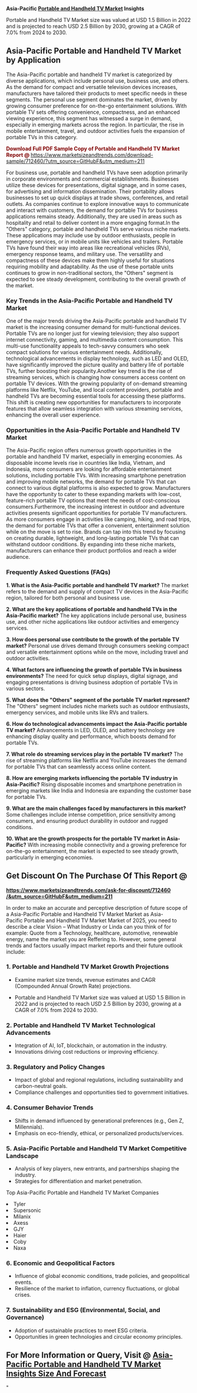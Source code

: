 <p><strong>Asia-Pacific&nbsp;<a href=""https://www.marketsizeandtrends.com/download-sample/712460/&amp;utm_source=GitHubF&amp;utm_medium=211"">Portable and Handheld TV Market</a> Insights</strong></p><p>Portable and Handheld TV Market size was valued at USD 1.5 Billion in 2022 and is projected to reach USD 2.5 Billion by 2030, growing at a CAGR of 7.0% from 2024 to 2030.</p><p><h2>Asia-Pacific Portable and Handheld TV Market by Application</h2>The Asia-Pacific portable and handheld TV market is categorized by diverse applications, which include personal use, business use, and others. As the demand for compact and versatile television devices increases, manufacturers have tailored their products to meet specific needs in these segments. The personal use segment dominates the market, driven by growing consumer preference for on-the-go entertainment solutions. With portable TV sets offering convenience, compactness, and an enhanced viewing experience, this segment has witnessed a surge in demand, especially in emerging markets across the region. In particular, the rise in mobile entertainment, travel, and outdoor activities fuels the expansion of portable TVs in this category.<p><strong><span style="color: #800000;">Download Full PDF Sample Copy of Portable and Handheld TV Market Report @</span>&nbsp;</strong><a href="https://www.marketsizeandtrends.com/download-sample/712460/?utm_source=GitHubF&amp;utm_medium=211" target="_blank">https://www.marketsizeandtrends.com/download-sample/712460/?utm_source=GitHubF&amp;utm_medium=211</a></p>For business use, portable and handheld TVs have seen adoption primarily in corporate environments and commercial establishments. Businesses utilize these devices for presentations, digital signage, and in some cases, for advertising and information dissemination. Their portability allows businesses to set up quick displays at trade shows, conferences, and retail outlets. As companies continue to explore innovative ways to communicate and interact with customers, the demand for portable TVs for business applications remains steady. Additionally, they are used in areas such as hospitality and retail to deliver content in a more engaging format.In the "Others" category, portable and handheld TVs serve various niche markets. These applications may include use by outdoor enthusiasts, people in emergency services, or in mobile units like vehicles and trailers. Portable TVs have found their way into areas like recreational vehicles (RVs), emergency response teams, and military use. The versatility and compactness of these devices make them highly useful for situations requiring mobility and adaptability. As the use of these portable units continues to grow in non-traditional sectors, the "Others" segment is expected to see steady development, contributing to the overall growth of the market.<h3>Key Trends in the Asia-Pacific Portable and Handheld TV Market</h3>One of the major trends driving the Asia-Pacific portable and handheld TV market is the increasing consumer demand for multi-functional devices. Portable TVs are no longer just for viewing television; they also support internet connectivity, gaming, and multimedia content consumption. This multi-use functionality appeals to tech-savvy consumers who seek compact solutions for various entertainment needs. Additionally, technological advancements in display technology, such as LED and OLED, have significantly improved the picture quality and battery life of portable TVs, further boosting their popularity.Another key trend is the rise of streaming services, which is changing how consumers access content on portable TV devices. With the growing popularity of on-demand streaming platforms like Netflix, YouTube, and local content providers, portable and handheld TVs are becoming essential tools for accessing these platforms. This shift is creating new opportunities for manufacturers to incorporate features that allow seamless integration with various streaming services, enhancing the overall user experience.<h3>Opportunities in the Asia-Pacific Portable and Handheld TV Market</h3>The Asia-Pacific region offers numerous growth opportunities in the portable and handheld TV market, especially in emerging economies. As disposable income levels rise in countries like India, Vietnam, and Indonesia, more consumers are looking for affordable entertainment solutions, including portable TVs. With increasing smartphone penetration and improving mobile networks, the demand for portable TVs that can connect to various digital platforms is also expected to grow. Manufacturers have the opportunity to cater to these expanding markets with low-cost, feature-rich portable TV options that meet the needs of cost-conscious consumers.Furthermore, the increasing interest in outdoor and adventure activities presents significant opportunities for portable TV manufacturers. As more consumers engage in activities like camping, hiking, and road trips, the demand for portable TVs that offer a convenient, entertainment solution while on the move is set to rise. Brands can tap into this trend by focusing on creating durable, lightweight, and long-lasting portable TVs that can withstand outdoor conditions. By expanding into these niche markets, manufacturers can enhance their product portfolios and reach a wider audience.<h3>Frequently Asked Questions (FAQs)</h3><p><strong>1. What is the Asia-Pacific portable and handheld TV market?</strong> The market refers to the demand and supply of compact TV devices in the Asia-Pacific region, tailored for both personal and business use.</p><p><strong>2. What are the key applications of portable and handheld TVs in the Asia-Pacific market?</strong> The key applications include personal use, business use, and other niche applications like outdoor activities and emergency services.</p><p><strong>3. How does personal use contribute to the growth of the portable TV market?</strong> Personal use drives demand through consumers seeking compact and versatile entertainment options while on the move, including travel and outdoor activities.</p><p><strong>4. What factors are influencing the growth of portable TVs in business environments?</strong> The need for quick setup displays, digital signage, and engaging presentations is driving business adoption of portable TVs in various sectors.</p><p><strong>5. What does the "Others" segment of the portable TV market represent?</strong> The "Others" segment includes niche markets such as outdoor enthusiasts, emergency services, and mobile units like RVs and trailers.</p><p><strong>6. How do technological advancements impact the Asia-Pacific portable TV market?</strong> Advancements in LED, OLED, and battery technology are enhancing display quality and performance, which boosts demand for portable TVs.</p><p><strong>7. What role do streaming services play in the portable TV market?</strong> The rise of streaming platforms like Netflix and YouTube increases the demand for portable TVs that can seamlessly access online content.</p><p><strong>8. How are emerging markets influencing the portable TV industry in Asia-Pacific?</strong> Rising disposable incomes and smartphone penetration in emerging markets like India and Indonesia are expanding the customer base for portable TVs.</p><p><strong>9. What are the main challenges faced by manufacturers in this market?</strong> Some challenges include intense competition, price sensitivity among consumers, and ensuring product durability in outdoor and rugged conditions.</p><p><strong>10. What are the growth prospects for the portable TV market in Asia-Pacific?</strong> With increasing mobile connectivity and a growing preference for on-the-go entertainment, the market is expected to see steady growth, particularly in emerging economies.</p></p><h2><strong>Get Discount On The Purchase Of This Report @&nbsp;</strong></h2><p><strong><a href=""https://www.marketsizeandtrends.com/ask-for-discount/712460/&amp;utm_source=GitHubF&amp;utm_medium=211"" target=""_blank"">https://www.marketsizeandtrends.com/ask-for-discount/712460<br />/&amp;utm_source=GitHubF&amp;utm_medium=211</a></strong></p><p>In order to make an accurate and perceptive description of future scope of a Asia-Pacific&nbsp;Portable and Handheld TV Market Market as Asia-Pacific&nbsp;Portable and Handheld TV Market Market of 2025, you need to describe a clear Vision &ndash; What Industry or Linda can you think of for example: Quote from a Technology, healthcare, automotive, renewable energy, name the market you are Reffering to. However, some general trends and factors usually impact market reports and their future outlook include:</p><h3>1.&nbsp;<strong>Portable and Handheld TV Market Growth Projections</strong></h3><ul><li>Examine market size trends, revenue estimates and CAGR (Compounded Annual Growth Rate) projections.</li><li><p>Portable and Handheld TV Market size was valued at USD 1.5 Billion in 2022 and is projected to reach USD 2.5 Billion by 2030, growing at a CAGR of 7.0% from 2024 to 2030.</p></li></ul><h3>2.&nbsp;<strong>Portable and Handheld TV Market Technological Advancements</strong></h3><ul><li>Integration of AI, IoT, blockchain, or automation in the industry.</li><li>Innovations driving cost reductions or improving efficiency.</li></ul><h3>3.&nbsp;<strong>Regulatory and Policy Changes</strong></h3><ul><li>Impact of global and regional regulations, including sustainability and carbon-neutral goals.</li><li>Compliance challenges and opportunities tied to government initiatives.</li></ul><h3>4.&nbsp;<strong>Consumer Behavior Trends</strong></h3><ul><li>Shifts in demand influenced by generational preferences (e.g., Gen Z, Millennials).</li><li>Emphasis on eco-friendly, ethical, or personalized products/services.</li></ul><h3>5.&nbsp;<strong>Asia-Pacific Portable and Handheld TV Market Competitive Landscape</strong></h3><ul><li>Analysis of key players, new entrants, and partnerships shaping the industry.</li><li>Strategies for differentiation and market penetration.</li></ul><p data-pm-slice=""1 1 []"">Top Asia-Pacific Portable and Handheld TV Market Companies</p><div data-test-id=""""><p><li> Tyler</li><li> Supersonic</li><li> Milanix</li><li> Axess</li><li> GJY</li><li> Haier</li><li> Coby</li><li> Naxa</li></p></div><h3>6.&nbsp;<strong>Economic and Geopolitical Factors</strong></h3><ul><li>Influence of global economic conditions, trade policies, and geopolitical events.</li><li>Resilience of the market to inflation, currency fluctuations, or global crises.</li></ul><h3>7.&nbsp;<strong>Sustainability and ESG (Environmental, Social, and Governance)</strong></h3><ul><li>Adoption of sustainable practices to meet ESG criteria.</li><li>Opportunities in green technologies and circular economy principles.</li></ul><h2><strong>For More Information or Query, Visit @&nbsp;</strong><a href=""https://www.verifiedmarketreports.com/product/portable-and-handheld-tv-market/"" target=""_blank"">Asia-Pacific Portable and Handheld TV Market Insights Size And Forecast</a></h2>"

